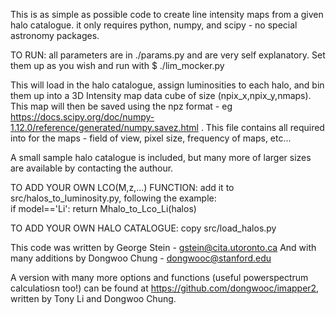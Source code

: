 This is as simple as possible code to create line intensity maps from a given halo catalogue. it only requires python, numpy, and scipy - no special astronomy packages.

TO RUN:
all parameters are in ./params.py and are very self explanatory. Set them up as you wish and run with 
$ ./lim_mocker.py

This will load in the halo catalogue, assign luminosities to each halo, and bin them up into a 3D Intensity map data cube of size (npix_x,npix_y,nmaps). This map will then be saved using the npz format - eg https://docs.scipy.org/doc/numpy-1.12.0/reference/generated/numpy.savez.html . This file contains all required into for the maps - field of view, pixel size, frequency of maps, etc...

A small sample halo catalogue is included, but many more of larger sizes are available by contacting the authour. 

TO ADD YOUR OWN LCO(M,z,...) FUNCTION:
add it to src/halos_to_luminosity.py, following the example:    
if model=='Li':
        return Mhalo_to_Lco_Li(halos)

TO ADD YOUR OWN HALO CATALOGUE:
copy src/load_halos.py

This code was written by George Stein    - gstein@cita.utoronto.ca
And with many additions by Dongwoo Chung - dongwooc@stanford.edu

A version with many more options and functions (useful powerspectrum calculatiosn too!) can be found at https://github.com/dongwooc/imapper2, written by Tony Li and Dongwoo Chung.


